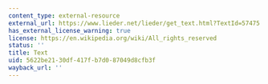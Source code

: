 ```yaml
---
content_type: external-resource
external_url: https://www.lieder.net/lieder/get_text.html?TextId=57475
has_external_license_warning: true
license: https://en.wikipedia.org/wiki/All_rights_reserved
status: ''
title: Text
uid: 5622be21-30df-417f-b7d0-87049d8cfb3f
wayback_url: ''
---
```

